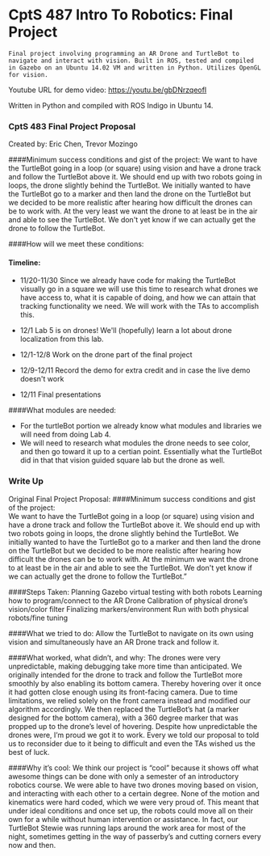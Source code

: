 # CptS 487 Intro To Robotics: Final Project
    Final project involving programming an AR Drone and TurtleBot to navigate and interact with vision. Built in ROS, tested and compiled in Gazebo on an Ubuntu 14.02 VM and written in Python. Utilizes OpenGL for vision.

Youtube URL for demo video: https://youtu.be/gbDNrzqeofI

Written in Python and compiled with ROS Indigo in Ubuntu 14.

### CptS 483 Final Project Proposal #################################################
Created by: Eric Chen, Trevor Mozingo

####Minimum success conditions and gist of the project: 
We want to have the TurtleBot going in a loop (or square) using vision and have a drone track and follow the TurtleBot above it. We should end up with two robots going in loops, the drone slightly behind the TurtleBot. We initially wanted to have the TurtleBot go to a marker and then land the drone on the TurtleBot but we decided to be more realistic after hearing how difficult the drones can be to work with. At the very least we want the drone to at least be in the air and able to see the TurtleBot. We don't yet know if we can actually get the drone to follow the TurtleBot. 

####How will we meet these conditions:
####    Timeline:

* 11/20-11/30 Since we already have code for making the TurtleBot visually go in a square we will use this time to research what drones we have access to, what it is capable of doing, and how we can attain that tracking functionality we need. We will work with the TAs to accomplish this.

* 12/1 Lab 5 is on drones! We'll (hopefully) learn a lot about drone localization from this lab.

* 12/1-12/8 Work on the drone part of the final project

* 12/9-12/11 Record the demo for extra credit and in case the live demo doesn't work

* 12/11 Final presentations

####What modules are needed:
* For the turtleBot portion we already know what modules and libraries we will need from doing Lab 4.
* We will need to research what modules the drone needs to see color, and then go toward it up to a certian point. Essentially what the TurtleBot did in that that vision guided square lab but the drone as well.  

### Write Up

Original Final Project Proposal:
####Minimum success conditions and gist of the project:  
 	We want to have the TurtleBot going in a loop (or square) using vision and have a drone track and follow the TurtleBot above it. We should end up with two robots going in loops, the drone slightly behind the TurtleBot. We initially wanted to have the TurtleBot go to a marker and then land the drone on the TurtleBot but we decided to be more realistic after hearing how difficult the drones can be to work with. At the minimum we want the drone to at least be in the air and able to see the TurtleBot. We don't yet know if we can actually get the drone to follow the TurtleBot.”

####Steps Taken:
Planning
Gazebo virtual testing with both robots
Learning how to program/connect to the AR Drone
Calibration of physical drone’s vision/color filter
Finalizing markers/environment
Run with both physical robots/fine tuning

####What we tried to do: 
Allow the TurtleBot to navigate on its own using vision and simultaneously have an AR Drone track and follow it.

####What worked, what didn’t, and why: 
The drones were very unpredictable, making debugging take more time than anticipated. We originally intended for the drone to track and follow the TurtleBot more smoothly by also enabling its bottom camera. Thereby hovering over it once it had gotten close enough using its front-facing camera. Due to time limitations, we relied solely on the front camera instead and modified our algorithm accordingly. We then replaced the TurtleBot’s  hat  (a marker designed for the bottom camera), with a 360 degree marker that was propped up to the drone’s level of hovering. Despite how unpredictable the drones were, I’m proud we got it to work. Every we told our proposal to told us to reconsider due to it being to difficult and even the TAs wished us the best of luck. 

####Why it’s cool:
We think our project is “cool” because it shows off what awesome things can be done with only a semester of an introductory robotics course. We were able to have two drones moving based on vision, and interacting with each other to a certain degree. None of the motion and kinematics were hard coded, which we were very proud of. This meant that under ideal conditions and once set up, the robots could move all on their own for a while without human intervention or assistance. In fact, our TurtleBot Stewie was running laps around the work area for most of the night, sometimes getting in the way of passerby’s and cutting corners every now and then.
